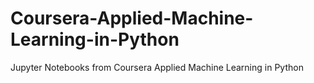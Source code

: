 # Coursera-Applied-Machine-Learning-in-Python
Jupyter Notebooks from Coursera Applied Machine Learning in Python 

